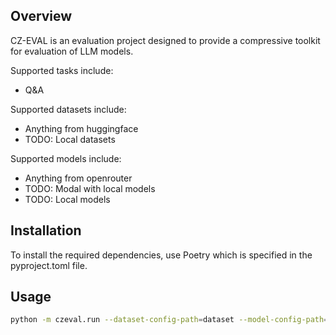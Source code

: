 ## Overview
CZ-EVAL is an evaluation project designed to provide a compressive toolkit for evaluation of LLM models.

Supported tasks include:
- Q&A

Supported datasets include:
- Anything from huggingface
- TODO: Local datasets

Supported models include:
- Anything from openrouter
- TODO: Modal with local models
- TODO: Local models

## Installation

To install the required dependencies, use Poetry which is specified in the pyproject.toml file.


## Usage
```bash
python -m czeval.run --dataset-config-path=dataset --model-config-path=model --task-config-path=task